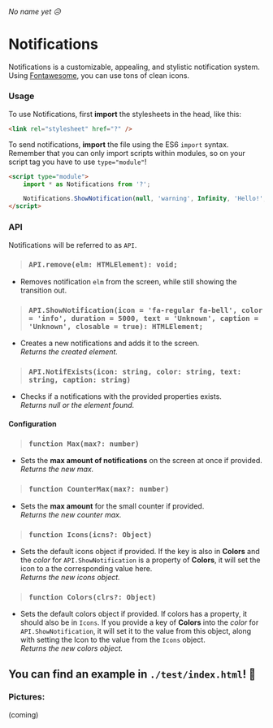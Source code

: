 ###### No name yet 😥

# Notifications

Notifications is a customizable, appealing, and stylistic notification system.<br/>
Using [Fontawesome](https://fontawesome.com/), you can use tons of clean icons.

### Usage

To use Notifications, first **import** the stylesheets in the head, like this:

```html
<link rel="stylesheet" href="?" />
```

To send notifications, **import** the file using the ES6 `import` syntax. Remember that you can only import scripts within modules, so on your script tag you have to use `type="module"`!

```html
<script type="module">
	import * as Notifications from '?';

	Notifications.ShowNotification(null, 'warning', Infinity, 'Hello!', 'INFO');
</script>
```

### API

Notifications will be referred to as `API`.

> ### `API.remove(elm: HTMLElement): void;`

-   Removes notification `elm` from the screen, while still showing the transition out.

> ### `API.ShowNotification(icon = 'fa-regular fa-bell', color = 'info', duration = 5000, text = 'Unknown', caption = 'Unknown', closable = true): HTMLElement;`

-   Creates a new notifications and adds it to the screen.<br/> _Returns the created element._

> ### `API.NotifExists(icon: string, color: string, text: string, caption: string)`

-   Checks if a notifications with the provided properties exists.<br/>_Returns null or the element found._

#### Configuration

> ### `function Max(max?: number)`

-   Sets the **max amount of notifications** on the screen at once if provided.<br />_Returns the new max._

> ### `function CounterMax(max?: number)`

-   Sets the **max amount** for the small counter if provided.<br />_Returns the new counter max._

> ### `function Icons(icns?: Object)`

-   Sets the default icons object if provided. If the key is also in **Colors** and the _color_ for `API.ShowNotification` is a property of **Colors**, it will set the icon to a the corresponding value here.<br />_Returns the new icons object._

> ### `function Colors(clrs?: Object)`

-   Sets the default colors object if provided. If colors has a property, it should also be in `Icons`. If you provide a key of **Colors** into the _color_ for `API.ShowNotification`, it will set it to the value from this object, along with setting the Icon to the value from the `Icons` object.<br />_Returns the new colors object._

## You can find an example in `./test/index.html`! 🧪

### Pictures:<br/>

(coming)
